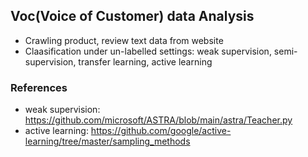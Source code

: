 ## Voc(Voice of Customer) data Analysis

- Crawling product, review text data from website
- Claasification under un-labelled settings: weak supervision, semi-supervision, transfer learning, active learning


### References
- weak supervision: https://github.com/microsoft/ASTRA/blob/main/astra/Teacher.py
- active learning: https://github.com/google/active-learning/tree/master/sampling_methods
